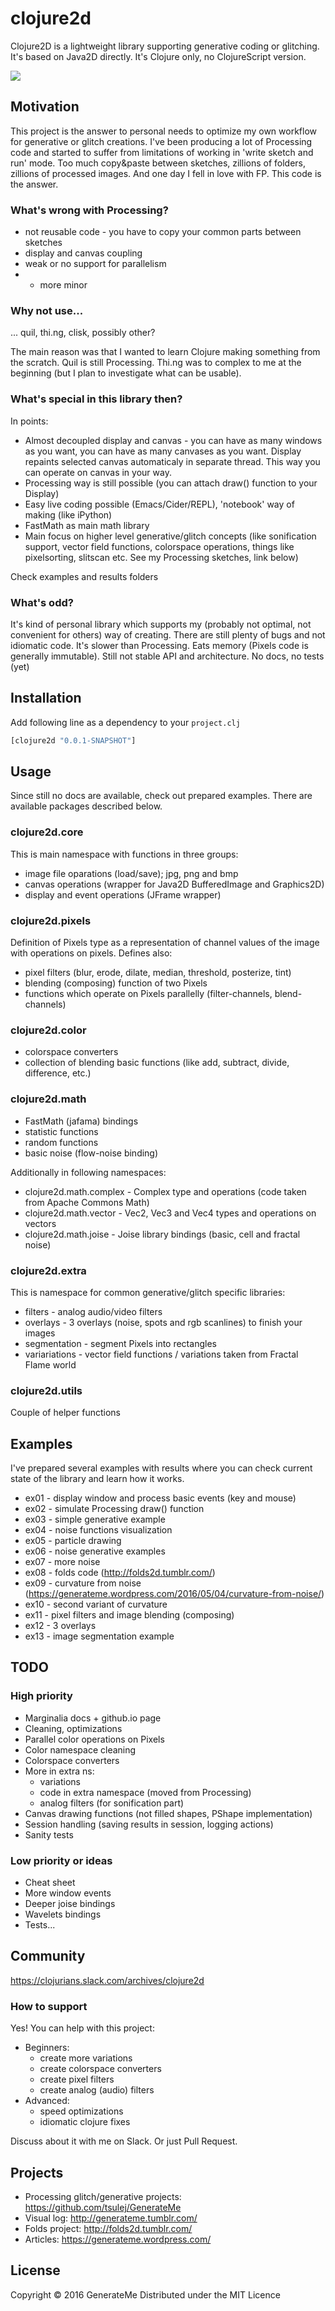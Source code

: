 # clojure2d

Clojure2D is a lightweight library supporting generative coding or glitching. It's based on Java2D directly. It's Clojure only, no ClojureScript version.

<img src="https://github.com/Clojure2D/clojure2d/blob/master/results/ex04/9973D635.jpg" alight="center" />

## Motivation

This project is the answer to personal needs to optimize my own workflow for generative or glitch creations. I've been producing a lot of Processing code and started to suffer from limitations of working in 'write sketch and run' mode. Too much copy&paste between sketches, zillions of folders, zillions of processed images. And one day I fell in love with FP. This code is the answer.

### What's wrong with Processing?

* not reusable code - you have to copy your common parts between sketches
* display and canvas coupling
* weak or no support for parallelism
* + more minor

### Why not use...

... quil, thi.ng, clisk, possibly other?

The main reason was that I wanted to learn Clojure making something from the scratch. Quil is still Processing. Thi.ng was to complex to me at the beginning (but I plan to investigate what can be usable).

### What's special in this library then?

In points:

* Almost decoupled display and canvas - you can have as many windows as you want, you can have as many canvases as you want. Display repaints selected canvas automaticaly in separate thread. This way you can operate on canvas in your way.
* Processing way is still possible (you can attach draw() function to your Display)
* Easy live coding possible (Emacs/Cider/REPL), 'notebook' way of making (like iPython)
* FastMath as main math library
* Main focus on higher level generative/glitch concepts (like sonification support, vector field functions, colorspace operations, things like pixelsorting, slitscan etc. See my Processing sketches, link below)

Check examples and results folders

### What's odd?

It's kind of personal library which supports my (probably not optimal, not convenient for others) way of creating.
There are still plenty of bugs and not idiomatic code. It's slower than Processing. Eats memory (Pixels code is generally immutable). Still not stable API and architecture.
No docs, no tests (yet)

## Installation

Add following line as a dependency to your `project.clj`

```clojure
[clojure2d "0.0.1-SNAPSHOT"]
```

## Usage

Since still no docs are available, check out prepared examples. There are available packages described below.

### clojure2d.core

This is main namespace with functions in three groups:

* image file oparations (load/save); jpg, png and bmp
* canvas operations (wrapper for Java2D BufferedImage and Graphics2D)
* display and event operations (JFrame wrapper)

### clojure2d.pixels

Definition of Pixels type as a representation of channel values of the image with operations on pixels.
Defines also:

* pixel filters (blur, erode, dilate, median, threshold, posterize, tint)
* blending (composing) function of two Pixels
* functions which operate on Pixels parallelly (filter-channels, blend-channels)

### clojure2d.color

* colorspace converters
* collection of blending basic functions (like add, subtract, divide, difference, etc.)

### clojure2d.math

* FastMath (jafama) bindings
* statistic functions
* random functions
* basic noise (flow-noise binding)

Additionally in following namespaces:

* clojure2d.math.complex - Complex type and operations (code taken from Apache Commons Math)
* clojure2d.math.vector - Vec2, Vec3 and Vec4 types and operations on vectors
* clojure2d.math.joise - Joise library bindings (basic, cell and fractal noise)

### clojure2d.extra

This is namespace for common generative/glitch specific libraries:

* filters - analog audio/video filters
* overlays - 3 overlays (noise, spots and rgb scanlines) to finish your images
* segmentation - segment Pixels into rectangles
* variariations - vector field functions / variations taken from Fractal Flame world

### clojure2d.utils

Couple of helper functions

## Examples

I've prepared several examples with results where you can check current state of the library and learn how it works. 

* ex01 - display window and process basic events (key and mouse)
* ex02 - simulate Processing draw() function
* ex03 - simple generative example
* ex04 - noise functions visualization
* ex05 - particle drawing
* ex06 - noise generative examples
* ex07 - more noise
* ex08 - folds code (http://folds2d.tumblr.com/)
* ex09 - curvature from noise (https://generateme.wordpress.com/2016/05/04/curvature-from-noise/)
* ex10 - second variant of curvature
* ex11 - pixel filters and image blending (composing)
* ex12 - 3 overlays
* ex13 - image segmentation example

## TODO

### High priority

* Marginalia docs + github.io page
* Cleaning, optimizations
* Parallel color operations on Pixels
* Color namespace cleaning
* Colorspace converters
* More in extra ns:
  - variations
  - code in extra namespace (moved from Processing)
  - analog filters (for sonification part)
* Canvas drawing functions (not filled shapes, PShape implementation)
* Session handling (saving results in session, logging actions)
* Sanity tests

### Low priority or ideas

* Cheat sheet
* More window events
* Deeper joise bindings
* Wavelets bindings
* Tests...

## Community

https://clojurians.slack.com/archives/clojure2d

### How to support

Yes! You can help with this project:

* Beginners:
  - create more variations
  - create colorspace converters
  - create pixel filters
  - create analog (audio) filters
* Advanced:
  - speed optimizations
  - idiomatic clojure fixes

Discuss about it with me on Slack.
Or just Pull Request.

## Projects

* Processing glitch/generative projects: https://github.com/tsulej/GenerateMe
* Visual log: http://generateme.tumblr.com/
* Folds project: http://folds2d.tumblr.com/
* Articles: https://generateme.wordpress.com/

## License

Copyright © 2016 GenerateMe
Distributed under the MIT Licence
